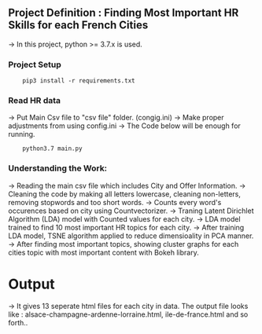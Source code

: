 ## Project Definition : Finding Most Important HR Skills for each French Cities
-> In this project, python >= 3.7.x is used.


### Project Setup
```language-bash
    pip3 install -r requirements.txt
```


### Read HR data 
-> Put Main Csv file to "csv file" folder. (congig.ini) 
-> Make proper adjustments from using config.ini
-> The Code below will be enough for running.

```language-bash
    python3.7 main.py
```


### Understanding the Work:
-> Reading the main csv file which includes City and Offer Information.
-> Cleaning the code by making all letters lowercase, cleaning non-letters, removing stopwords and too short words.
-> Counts every word's occurences based on city using Countvectorizer.
-> Traning Latent Dirichlet Algorithm (LDA) model with Counted values for each city.
-> LDA model trained to find 10 most important HR topics for each city.
-> After training LDA model, TSNE algorithm applied to reduce dimensioality in PCA manner.
-> After finding most important topics, showing cluster graphs for each cities topic with most important content with Bokeh library.


# Output
-> It gives 13 seperate html files for each city in data. The output file looks like : alsace-champagne-ardenne-lorraine.html, ile-de-france.html and so forth..
